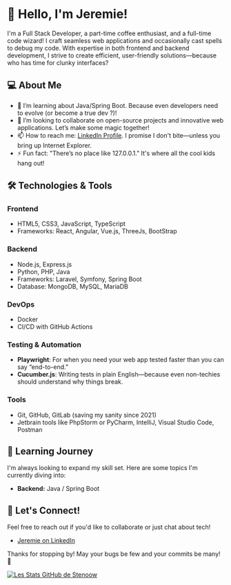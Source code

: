 # 👋 Hello, I'm Jeremie!

I'm a Full Stack Developer, a part-time coffee enthusiast, and a full-time code wizard! I craft seamless web applications and occasionally cast spells to debug my code. With expertise in both frontend and backend development, I strive to create efficient, user-friendly solutions—because who has time for clunky interfaces?

## 💻 About Me

- 🌱 I’m learning about Java/Spring Boot. Because even developers need to evolve (or become a true dev ?)!
- 👯 I’m looking to collaborate on open-source projects and innovative web applications. Let’s make some magic together!
- 📫 How to reach me: [LinkedIn Profile](https://fr.linkedin.com/in/jeremie-bomont-587268216). I promise I don't bite—unless you bring up Internet Explorer.
- ⚡ Fun fact: "There’s no place like 127.0.0.1." It's where all the cool kids hang out!

## 🛠️ Technologies & Tools

### Frontend
- HTML5, CSS3, JavaScript, TypeScript
- Frameworks: React, Angular, Vue.js, ThreeJs, BootStrap

### Backend
- Node.js, Express.js
- Python, PHP, Java
- Frameworks: Laravel, Symfony, Spring Boot
- Database: MongoDB, MySQL, MariaDB

### DevOps
- Docker
- CI/CD with GitHub Actions

### Testing & Automation
- **Playwright**: For when you need your web app tested faster than you can say “end-to-end.”
- **Cucumber.js**: Writing tests in plain English—because even non-techies should understand why things break.

### Tools
- Git, GitHub, GitLab (saving my sanity since 2021)
- Jetbrain tools like PhpStorm or PyCharm, IntelliJ, Visual Studio Code, Postman

## 🌱 Learning Journey

I'm always looking to expand my skill set. Here are some topics I'm currently diving into:

- **Backend:** Java / Spring Boot

## 🤝 Let's Connect!

Feel free to reach out if you'd like to collaborate or just chat about tech!

- [Jeremie on LinkedIn](https://fr.linkedin.com/in/jeremie-bomont-587268216)

Thanks for stopping by! May your bugs be few and your commits be many! 🚀


[![Les Stats GitHub de Stenoow](https://github-readme-stats.vercel.app/api?username=stenoow)](https://github.com/anuraghazra/github-readme-stats)
